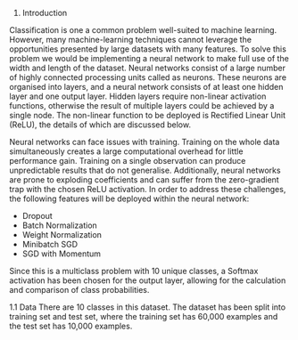
1. Introduction

Classification is one a common problem well-suited to machine learning. However, many machine-learning techniques cannot leverage the opportunities presented by large datasets with many features. To solve this problem we would be implementing a neural network to make full use of the width and length of the dataset. Neural networks consist of a large number of highly connected processing units called as neurons. These neurons are organised into layers, and a neural network consists of at least one hidden layer and one output layer. Hidden layers require non-linear activation functions, otherwise the result of multiple layers could be achieved by a single node. The non-linear function to be deployed is Rectified Linear Unit (ReLU), the details of which are discussed below. 

Neural networks can face issues with training. Training on the whole data simultaneously creates a large computational overhead for little performance gain. Training on a single observation can produce unpredictable results that do not generalise. Additionally, neural networks are prone to exploding coefficients and can suffer from the zero-gradient trap with the chosen ReLU activation. In order to address these challenges, the following features will be deployed within the neural network: 

* Dropout
* Batch Normalization
* Weight Normalization
* Minibatch SGD
* SGD with Momentum

Since this is a multiclass problem with 10 unique classes, a Softmax activation has been chosen for the output layer, allowing for the calculation and comparison of class probabilities.

1.1 Data
There are 10 classes in this dataset. The dataset has been split into training set and test set, where the training set has 60,000 examples and the test set has 10,000 examples.
